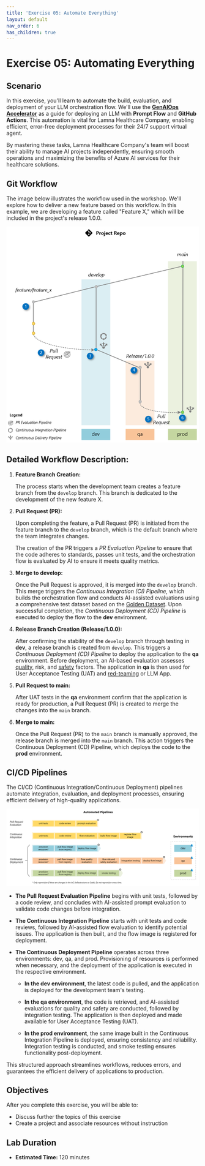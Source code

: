 ```yaml
---
title: 'Exercise 05: Automate Everything'
layout: default
nav_order: 6
has_children: true
---
```


# Exercise 05: Automating Everything

## Scenario

In this exercise, you'll learn to automate the build, evaluation, and deployment of your LLM orchestration flow. We'll use the [**GenAIOps Accelerator**](https://github.com/azure/genaiops) as a guide for deploying an LLM with **Prompt Flow** and **GitHub Actions**. This automation is vital for Lamna Healthcare Company, enabling efficient, error-free deployment processes for their 24/7 support virtual agent.

By mastering these tasks, Lamna Healthcare Company's team will boost their ability to manage AI projects independently, ensuring smooth operations and maximizing the benefits of Azure AI services for their healthcare solutions.

## Git Workflow

The image below illustrates the workflow used in the workshop. We'll explore how to deliver a new feature based on this workflow. In this example, we are developing a feature called "Feature X," which will be included in the project's release 1.0.0.

![Git Workflow](images/git_workflow_branching.png)

## Detailed Workflow Description:

1. **Feature Branch Creation:**

   The process starts when the development team creates a feature branch from the `develop` branch. This branch is dedicated to the development of the new feature X.

2. **Pull Request (PR):**

   Upon completing the feature, a Pull Request (PR) is initiated from the feature branch to the `develop` branch, which is the default branch where the team integrates changes.

   The creation of the PR triggers a *PR Evaluation Pipeline* to ensure that the code adheres to standards, passes unit tests, and the orchestration flow is evaluated by AI to ensure it meets quality metrics.

3. **Merge to develop:**

   Once the Pull Request is approved, it is merged into the `develop` branch. This merge triggers the *Continuous Integration (CI) Pipeline*, which builds the orchestration flow and conducts AI-assisted evaluations using a comprehensive test dataset based on the [Golden Dataset](https://aka.ms/copilot-golden-dataset-guide). Upon successful completion, the *Continuous Deployment (CD) Pipeline* is executed to deploy the flow to the **dev** environment.

4. **Release Branch Creation (Release/1.0.0):**

   After confirming the stability of the `develop` branch through testing in **dev**, a release branch is created from `develop`. This triggers a *Continuous Deployment (CD) Pipeline* to deploy the application to the **qa** environment. Before deployment, an AI-based evaluation assesses [quality](https://learn.microsoft.com/en-us/azure/ai-studio/how-to/develop/flow-evaluate-sdk), risk, and [safety](https://learn.microsoft.com/en-us/azure/ai-studio/how-to/develop/simulator-interaction-data) factors. The application in **qa** is then used for User Acceptance Testing (UAT) and [red-teaming](https://learn.microsoft.com/en-us/azure/ai-services/openai/concepts/red-teaming) or LLM App.

5. **Pull Request to main:**

   After UAT tests in the **qa** environment confirm that the application is ready for production, a Pull Request (PR) is created to merge the changes into the `main` branch.

6. **Merge to main:**

   Once the Pull Request (PR) to the `main` branch is manually approved, the release branch is merged into the `main` branch. This action triggers the Continuous Deployment (CD) Pipeline, which deploys the code to the **prod** environment.

## CI/CD Pipelines

The CI/CD (Continuous Integration/Continuous Deployment) pipelines automate integration, evaluation, and deployment processes, ensuring efficient delivery of high-quality applications.

![Pipelines](images/git_workflow_pipelines.png)

- **The Pull Request Evaluation Pipeline** begins with unit tests, followed by a code review, and concludes with AI-assisted prompt evaluation to validate code changes before integration.

- **The Continuous Integration Pipeline** starts with unit tests and code reviews, followed by AI-assisted flow evaluation to identify potential issues. The application is then built, and the flow image is registered for deployment.

- **The Continuous Deployment Pipeline** operates across three environments: dev, qa, and prod. Provisioning of resources is performed when necessary, and the deployment of the application is executed in the respective environment.

  - **In the dev environment**, the latest code is pulled, and the application is deployed for the development team's testing.

  - **In the qa environment**, the code is retrieved, and AI-assisted evaluations for quality and safety are conducted, followed by integration testing. The application is then deployed and made available for User Acceptance Testing (UAT).

  - **In the prod environment**, the same image built in the Continuous Integration Pipeline is deployed, ensuring consistency and reliability. Integration testing is conducted, and smoke testing ensures functionality post-deployment.

This structured approach streamlines workflows, reduces errors, and guarantees the efficient delivery of applications to production.

## Objectives

After you complete this exercise, you will be able to:

- Discuss further the topics of this exercise
- Create a project and associate resources without instruction

## Lab Duration

- **Estimated Time:** 120 minutes